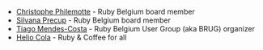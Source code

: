 * [Christophe Philemotte](https://github.com/toch) - Ruby Belgium board member
* [Silvana Precup](https://twitter.com/silvanaprecup) - Ruby Belgium board member
* [Tiago Mendes-Costa](https://github.com/otagi) - Ruby Belgium User Group (aka BRUG) organizer
* [Helio Cola](https://github.com/heliocola) - Ruby & Coffee for all
